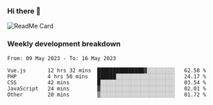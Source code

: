 ### Hi there 👋

<!--
**itzcy/itzcy** is a ✨ _special_ ✨ repository because its `README.md` (this file) appears on your GitHub profile.

Here are some ideas to get you started:

- 🔭 I’m currently working on ...
- 🌱 I’m currently learning ...
- 👯 I’m looking to collaborate on ...
- 🤔 I’m looking for help with ...
- 💬 Ask me about ...
- 📫 How to reach me: ...
- 😄 Pronouns: ...
- ⚡ Fun fact: ...
-->
![ReadMe Card](https://github-readme-stats.vercel.app/api?username=itzcy&show_icons=true&title_color=2d3198&icon_color=797cb8&text_color=24292e&bg_color=f6f8fa)

### Weekly development breakdown
<!--START_SECTION:waka-->

```text
From: 09 May 2023 - To: 16 May 2023

Vue.js       12 hrs 32 mins  ███████████████▓░░░░░░░░░   62.58 %
PHP          4 hrs 50 mins   ██████░░░░░░░░░░░░░░░░░░░   24.17 %
CSS          42 mins         █░░░░░░░░░░░░░░░░░░░░░░░░   03.54 %
JavaScript   24 mins         ▓░░░░░░░░░░░░░░░░░░░░░░░░   02.01 %
Other        20 mins         ▒░░░░░░░░░░░░░░░░░░░░░░░░   01.72 %
```

<!--END_SECTION:waka-->
